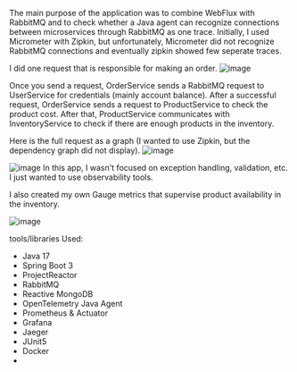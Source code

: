 
The main purpose of the application was to combine WebFlux with RabbitMQ and to check whether a Java agent can recognize connections between microservices through RabbitMQ as one trace. Initially, I used Micrometer with Zipkin, but unfortunately, Micrometer did not recognize RabbitMQ connections and eventually
zipkin showed few seperate traces.


I did one request that is responsible for making an order.
![image](https://github.com/user-attachments/assets/85c16e50-adf8-4986-be5f-877cf7a6b699)




Once you send a request, OrderService sends a RabbitMQ request to UserService for credentials (mainly account balance).
After a successful request, OrderService sends a request to ProductService to check the product cost. After that,
ProductService communicates with InventoryService to check if there are enough products in the inventory.



Here is the full request as a graph (I wanted to use Zipkin, but the dependency graph did not display). 
![image](https://github.com/user-attachments/assets/e2278d93-01e3-400a-b1a4-df1fea571c48)


![image](https://github.com/user-attachments/assets/6f20a8dd-9b0d-42ce-b894-f4d5165b1425)
In this app, I wasn't focused on exception handling, validation, etc. I just wanted to use observability tools.




I also created my own Gauge metrics that supervise product availability in the inventory.


![image](https://github.com/user-attachments/assets/0b9118fd-e351-4910-ac14-1e2c65c8a20b)


tools/libraries Used:
- Java 17
- Spring Boot 3
- ProjectReactor
- RabbitMQ
- Reactive MongoDB
- OpenTelemetry Java Agent
- Prometheus & Actuator
- Grafana
- Jaeger
- JUnit5
- Docker
- 
